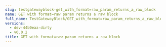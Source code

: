 ```yaml
---
slug: testgatewayblock-get_with_format=raw_param_returns_a_raw_block
name: GET with format=raw param returns a raw block
full_name: TestGatewayBlock/GET_with_format=raw_param_returns_a_raw_block
versions:
  - dev-44b0eaa-dirty
  - v0.0.2
title: GET with format=raw param returns a raw block
---
```


